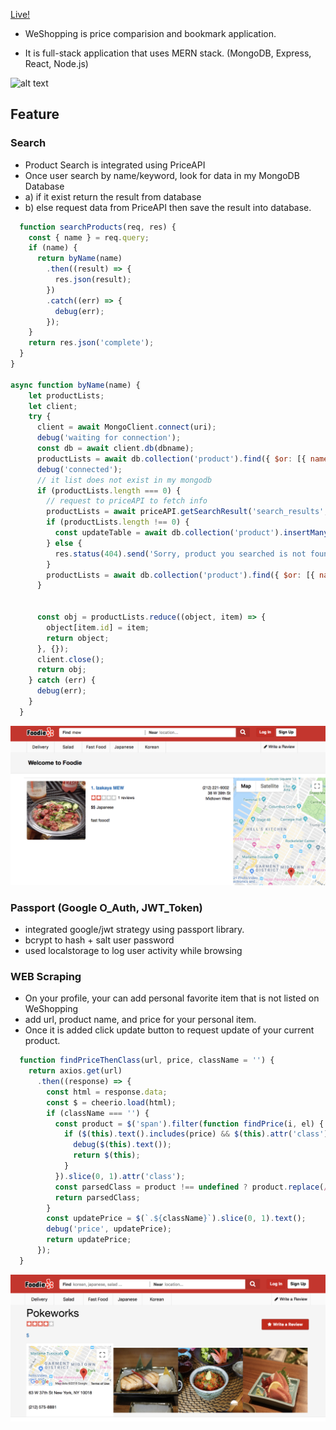 
[Live!](http://weshopping.herokuapp.com/)


* WeShopping is price comparision and bookmark application.

* It is full-stack application that uses MERN stack. (MongoDB, Express, React, Node.js)





![alt text](https://github.com/seoi99/foodie/blob/master/app/assets/images/main.png)

## Feature


### Search
* Product Search is integrated using PriceAPI
* Once user search by name/keyword, look for data in my MongoDB Database
* a) if it exist return the result from database
* b) else request data from PriceAPI then save the result into database.


``` javascript
  function searchProducts(req, res) {
    const { name } = req.query;
    if (name) {
      return byName(name)
        .then((result) => {
          res.json(result);
        })
        .catch((err) => {
          debug(err);
        });
    }
    return res.json('complete');
  }
}

async function byName(name) {
    let productLists;
    let client;
    try {
      client = await MongoClient.connect(uri);
      debug('waiting for connection');
      const db = await client.db(dbname);
      productLists = await db.collection('product').find({ $or: [{ name: new RegExp(name, 'i') }, { category: new RegExp(name, 'i') }] }).toArray();
      debug('connected');
      // it list does not exist in my mongodb
      if (productLists.length === 0) {
        // request to priceAPI to fetch info
        productLists = await priceAPI.getSearchResult('search_results', 'term', name);
        if (productLists.length !== 0) {
          const updateTable = await db.collection('product').insertMany(productLists);
        } else {
          res.status(404).send('Sorry, product you searched is not found');
        }
        productLists = await db.collection('product').find({ $or: [{ name: new RegExp(name, 'i') }, { category: new RegExp(name, 'i') }] }).toArray();
      }


      const obj = productLists.reduce((object, item) => {
        object[item.id] = item;
        return object;
      }, {});
      client.close();
      return obj;
    } catch (err) {
      debug(err);
    }
  }
```
![alt text](https://github.com/seoi99/foodie/blob/master/app/assets/images/name.png)


### Passport (Google O_Auth, JWT_Token)
* integrated google/jwt strategy using passport library. 
* bcrypt to hash + salt user password
* used localstorage to log user activity while browsing

### WEB Scraping
* On your profile, your can add personal favorite item that is not listed on WeShopping
* add url, product name, and price for your personal item.
* Once it is added click update button to request update of your current product.



``` javascript
  function findPriceThenClass(url, price, className = '') {
    return axios.get(url)
      .then((response) => {
        const html = response.data;
        const $ = cheerio.load(html);
        if (className === '') {
          const product = $('span').filter(function findPrice(i, el) {
            if ($(this).text().includes(price) && $(this).attr('class')) {
              debug($(this).text());
              return $(this);
            }
          }).slice(0, 1).attr('class');
          const parsedClass = product !== undefined ? product.replace(/[\s]/g, '.') : null;
          return parsedClass;
        }
        const updatePrice = $(`.${className}`).slice(0, 1).text();
        debug('price', updatePrice);
        return updatePrice;
      });
  }
```

![alt text](https://github.com/seoi99/foodie/blob/master/app/assets/images/map.png)




